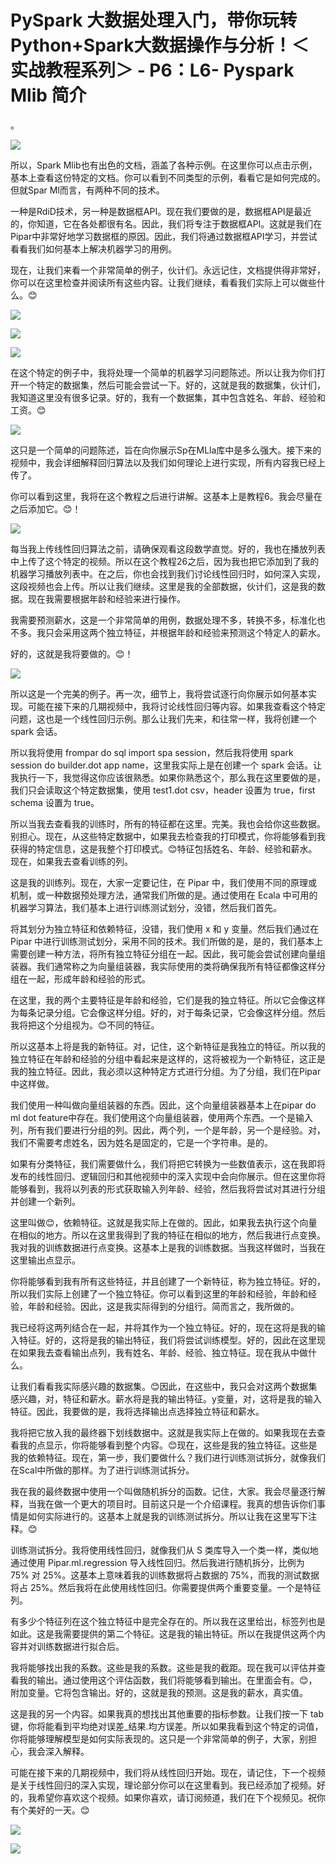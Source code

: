 # PySpark 大数据处理入门，带你玩转Python+Spark大数据操作与分析！＜实战教程系列＞ - P6：L6- Pyspark Mlib 简介 

。

![](img/f720d66f49fae41d670aae65c8eaadee_1.png)

所以，Spark Mlib也有出色的文档，涵盖了各种示例。在这里你可以点击示例，基本上查看这份特定的文档。你可以看到不同类型的示例，看看它是如何完成的。但就Spar Ml而言，有两种不同的技术。

一种是RdiD技术，另一种是数据框API。现在我们要做的是，数据框API是最近的，你知道，它在各处都很有名。因此，我们将专注于数据框API。这就是我们在Pipar中非常好地学习数据框的原因。因此，我们将通过数据框API学习，并尝试看看我们如何基本上解决机器学习的用例。

现在，让我们来看一个非常简单的例子，伙计们。永远记住，文档提供得非常好，你可以在这里检查并阅读所有这些内容。让我们继续，看看我们实际上可以做些什么。😊

![](img/f720d66f49fae41d670aae65c8eaadee_3.png)

![](img/f720d66f49fae41d670aae65c8eaadee_4.png)

![](img/f720d66f49fae41d670aae65c8eaadee_5.png)

在这个特定的例子中，我将处理一个简单的机器学习问题陈述。所以让我为你们打开一个特定的数据集，然后可能会尝试一下。好的，这就是我的数据集，伙计们，我知道这里没有很多记录。好的，我有一个数据集，其中包含姓名、年龄、经验和工资。😊

![](img/f720d66f49fae41d670aae65c8eaadee_7.png)

这只是一个简单的问题陈述，旨在向你展示Sp在MLla库中是多么强大。接下来的视频中，我会详细解释回归算法以及我们如何理论上进行实现，所有内容我已经上传了。

你可以看到这里，我将在这个教程之后进行讲解。这基本上是教程6。我会尽量在之后添加它。😊！[](img/f720d66f49fae41d670aae65c8eaadee_9.png)

![](img/f720d66f49fae41d670aae65c8eaadee_10.png)

每当我上传线性回归算法之前，请确保观看这段数学直觉。好的，我也在播放列表中上传了这个特定的视频。所以在这个教程26之后，因为我也把它添加到了我的机器学习播放列表中。在之后，你也会找到我们讨论线性回归时，如何深入实现，这段视频也会上传。所以让我们继续。这里是我的全部数据，伙计们，这是我的数据。现在我需要根据年龄和经验来进行操作。

我需要预测薪水，这是一个非常简单的用例，数据处理不多，转换不多，标准化也不多。我只会采用这两个独立特征，并根据年龄和经验来预测这个特定人的薪水。

好的，这就是我将要做的。😊！[](img/f720d66f49fae41d670aae65c8eaadee_12.png)

![](img/f720d66f49fae41d670aae65c8eaadee_13.png)

所以这是一个完美的例子。再一次，细节上，我将尝试逐行向你展示如何基本实现。可能在接下来的几期视频中，我将讨论线性回归等内容。如果我查看这个特定问题，这也是一个线性回归示例。那么让我们先来，和往常一样，我将创建一个 spark 会话。

所以我将使用 frompar do sql import spa session，然后我将使用 spark session do builder.dot app name，这里我实际上是在创建一个 spark 会话。让我执行一下，我觉得这你应该很熟悉。如果你熟悉这个，那么我在这里要做的是，我们只会读取这个特定数据集，使用 test1.dot csv，header 设置为 true，first schema 设置为 true。

所以当我去查看我的训练时，所有的特征都在这里。完美。我也会给你这些数据。别担心。现在，从这些特定数据中，如果我去检查我的打印模式，你将能够看到我获得的特定信息，这是我整个打印模式。😊特征包括姓名、年龄、经验和薪水。现在，如果我去查看训练的列。

这是我的训练列。现在，大家一定要记住，在 Pipar 中，我们使用不同的原理或机制，或一种数据预处理方法，通常我们所做的是。通过使用在 Ecala 中可用的机器学习算法，我们基本上进行训练测试划分，没错，然后我们首先。

将其划分为独立特征和依赖特征，没错，我们使用 x 和 y 变量。然后我们通过在 Pipar 中进行训练测试划分，采用不同的技术。我们所做的是，是的，我们基本上需要创建一种方法，将所有独立特征分组在一起。因此，我可能会尝试创建向量组装器。我们通常称之为向量组装器，我实际使用的类将确保我所有特征都像这样分组在一起，形成年龄和经验的形式。

在这里，我的两个主要特征是年龄和经验，它们是我的独立特征。所以它会像这样为每条记录分组。它会像这样分组。好的，对于每条记录，它会像这样分组。然后我将把这个分组视为。😊不同的特征。

所以这基本上将是我的新特征。对，记住，这个新特征是我独立的特征。所以我的独立特征在年龄和经验的分组中看起来是这样的，这将被视为一个新特征，这正是我的独立特征。因此，我必须以这种特定方式进行分组。为了分组，我们在Pipar中这样做。

我们使用一种叫做向量组装器的东西。因此，这个向量组装器基本上在pipar do ml dot feature中存在。我们使用这个向量组装器，使用两个东西。一个是输入列，所有我们要进行分组的列。因此，两个列，一个是年龄，另一个是经验。对，我们不需要考虑姓名，因为姓名是固定的，它是一个字符串。是的。

如果有分类特征，我们需要做什么，我们将把它转换为一些数值表示，这在我即将发布的线性回归、逻辑回归和其他视频中的深入实现中会向你展示。但在这里你将能够看到，我将以列表的形式获取输入列年龄、经验，然后我将尝试对其进行分组并创建一个新列。

这里叫做😊，依赖特征。这就是我实际上在做的。因此，如果我去执行这个向量在相似的地方。所以在这里我得到了我的特征在相似的地方，然后我进行点变换。我对我的训练数据进行点变换。这基本上是我的训练数据。当我这样做时，当我在这里输出点显示。

你将能够看到我有所有这些特征，并且创建了一个新特征，称为独立特征。好的，所以我们实际上创建了一个独立特征。你可以看到这里的年龄和经验，年龄和经验，年龄和经验。因此，这是我实际得到的分组行。简而言之，我所做的。

我已经将这两列结合在一起，并将其作为一个独立特征。好的，现在这将是我的输入特征。好的，这将是我的输出特征，我们将尝试训练模型。好的，因此在这里现在如果我去查看输出点列，我有姓名、年龄、经验、独立特征。现在我从中做什么。

让我们看看我实际感兴趣的数据集。😊因此，在这些中，我只会对这两个数据集感兴趣，对，特征和薪水。薪水将是我的输出特征。y变量，对，这将是我的输入特征。因此，我要做的是，我将选择输出点选择独立特征和薪水。

我将把它放入我的最终器下划线数据中。这就是我实际上在做的。如果我现在去查看我的点显示，你将能够看到整个内容。😊现在，这些是我的独立特征。这些是我的依赖特征。现在，第一步，我们要做什么？我们进行训练测试拆分，就像我们在Scal中所做的那样。为了进行训练测试拆分。

我在我的最终数据中使用一个叫做随机拆分的函数。记住，大家。我会尽量逐行解释，当我在做一个更大的项目时。目前这只是一个介绍课程。我真的想告诉你们事情是如何实际进行的。这基本上就是我的训练测试拆分。所以让我在这里写下注释。😊

训练测试拆分。我将使用线性回归，就像我们从 S 类库导入一个类一样，类似地通过使用 Pipar.ml.regression 导入线性回归。然后我进行随机拆分，比例为 75% 对 25%。这基本上意味着我的训练数据将占数据的 75%，而我的测试数据将占 25%。然后我将在此使用线性回归。你需要提供两个重要变量。一个是特征列。

有多少个特征列在这个独立特征中是完全存在的。所以我在这里给出，标签列也是如此。这是我需要提供的第二个特征。这是我的输出特征。所以在我提供这两个内容并对训练数据进行拟合后。

我将能够找出我的系数。这些是我的系数。这些是我的截距。现在我可以评估并查看我的输出。通过使用这个评估函数，我们将能够看到输出。在里面会有。😊，附加变量。它将包含输出。好的，这就是我的预测。这是我的薪水，真实值。

这是我的另一个内容。如果我真的想找出其他重要的指标参数。让我们按一下 tab 键，你将能看到平均绝对误差_结果.均方误差。所以如果我看到这个特定的词值，你将能够理解模型是如何实际表现的。这只是一个非常简单的例子，大家，别担心，我会深入解释。

可能在接下来的几期视频中，我们将从线性回归开始。现在，请记住，下一个视频是关于线性回归的深入实现，理论部分你可以在这里看到。我已经添加了视频。好的，我希望你喜欢这个视频。如果你喜欢，请订阅频道，我们在下个视频见。祝你有个美好的一天。😊

![](img/f720d66f49fae41d670aae65c8eaadee_15.png)

![](img/f720d66f49fae41d670aae65c8eaadee_16.png)
